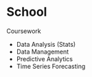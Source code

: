 # School

Coursework

* Data Analysis (Stats)
* Data Management
* Predictive Analytics
* Time Series Forecasting
